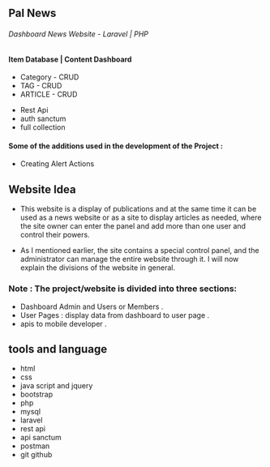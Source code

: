 

## Pal News
###### Dashboard News Website - Laravel | PHP
#### Item Database | Content Dashboard
* Category - CRUD
* TAG - CRUD
* ARTICLE - CRUD 
- Rest Api 
- auth sanctum 
- full collection

#### Some of the additions used in the development of the Project : 

* Creating Alert Actions

## Website Idea

* This website is a display of publications and at the same time it can be used as a news website or as a site to display articles as needed, where the site owner can enter the panel and add more than one user and control their powers.

* As I mentioned earlier, the site contains a special control panel, and the administrator can manage the entire website through it. I will now explain the divisions of the website in general.

### Note : The project/website is divided into three sections: 

* Dashboard Admin and Users or Members . 
* User Pages : display data from dashboard to user page .
* apis to mobile developer .


## tools and language 

* html 
* css
* java script and jquery
* bootstrap 
* php
* mysql
* laravel 
* rest api
* api sanctum 
* postman 
* git github 
